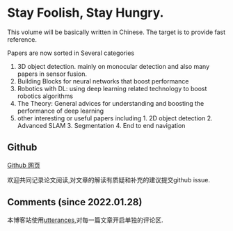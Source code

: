 # Stay Foolish, Stay Hungry.

This volume will be basically written in Chinese. The target is to provide fast reference. 

Papers are now sorted in Several categories

1. 3D object detection. mainly on monocular detection and also many papers in sensor fusion.
2. Building Blocks for neural networks that boost performance
3. Robotics with DL: using deep learning related technology to boost robotics algorithms
4. The Theory: General advices for understanding and boosting the performance of deep learning
5. other interesting or useful papers including
        1. 2D object detection
            2. Advanced SLAM
            3. Segmentation
            4. End to end navigation

## Github

[Github 网页](https://github.com/Owen-Liuyuxuan/papers_reading_sharing.github.io)

欢迎共同记录论文阅读,对文章的解读有质疑和补充的建议提交github issue.

## Comments (since 2022.01.28)

本博客站使用[utterances](https://github.com/utterance/utterances),对每一篇文章开启单独的评论区.

<!-- <div id="tester" style="width:600px;height:250px;"></div>

<script src="index.js">
</script> -->